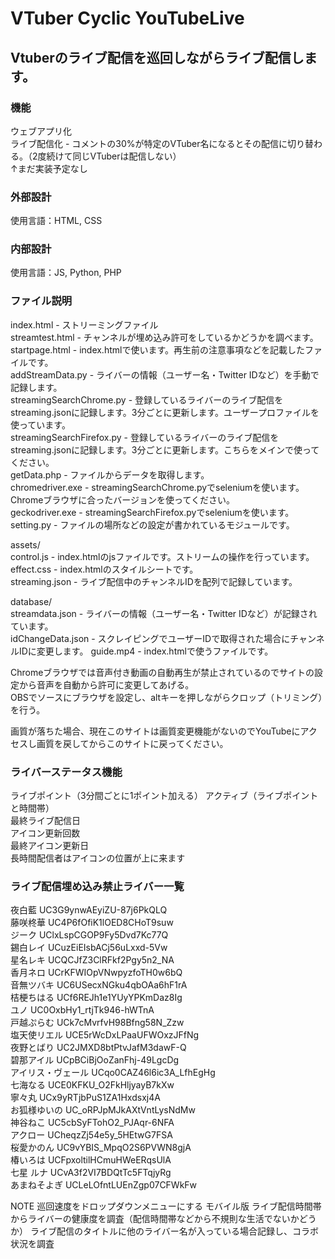 # VTuber Cyclic YouTubeLive

## Vtuberのライブ配信を巡回しながらライブ配信します。  

### 機能  
ウェブアプリ化  
ライブ配信化 - コメントの30%が特定のVTuber名になるとその配信に切り替わる。（2度続けて同じVTuberは配信しない）  
↑まだ実装予定なし  

### 外部設計  
使用言語：HTML, CSS  

### 内部設計  
使用言語：JS, Python, PHP  

### ファイル説明  
index.html - ストリーミングファイル  
streamtest.html - チャンネルが埋め込み許可をしているかどうかを調べます。  
startpage.html - index.htmlで使います。再生前の注意事項などを記載したファイルです。  
addStreamData.py - ライバーの情報（ユーザー名・Twitter IDなど）を手動で記録します。  
streamingSearchChrome.py - 登録しているライバーのライブ配信をstreaming.jsonに記録します。3分ごとに更新します。ユーザープロファイルを使っています。  
streamingSearchFirefox.py - 登録しているライバーのライブ配信をstreaming.jsonに記録します。3分ごとに更新します。こちらをメインで使ってください。  
getData.php - ファイルからデータを取得します。  
chromedriver.exe - streamingSearchChrome.pyでseleniumを使います。Chromeブラウザに合ったバージョンを使ってください。  
geckodriver.exe - streamingSearchFirefox.pyでseleniumを使います。  
setting.py - ファイルの場所などの設定が書かれているモジュールです。  

assets/  
control.js - index.htmlのjsファイルです。ストリームの操作を行っています。  
effect.css - index.htmlのスタイルシートです。  
streaming.json - ライブ配信中のチャンネルIDを配列で記録しています。  

database/  
streamdata.json - ライバーの情報（ユーザー名・Twitter IDなど）が記録されています。  
idChangeData.json - スクレイピングでユーザーIDで取得された場合にチャンネルIDに変更します。
guide.mp4 - index.htmlで使うファイルです。  

Chromeブラウザでは音声付き動画の自動再生が禁止されているのでサイトの設定から音声を自動から許可に変更してあげる。  
OBSでソースにブラウザを設定し、altキーを押しながらクロップ（トリミング）を行う。  

画質が落ちた場合、現在このサイトは画質変更機能がないのでYouTubeにアクセスし画質を戻してからこのサイトに戻ってください。

### ライバーステータス機能
ライブポイント（3分間ごとに1ポイント加える）
アクティブ（ライブポイントと時間帯）  
最終ライブ配信日  
アイコン更新回数  
最終アイコン更新日  
長時間配信者はアイコンの位置が上に来ます

### ライブ配信埋め込み禁止ライバー一覧  
夜白藍          UC3G9ynwAEyiZU-87j6PkQLQ  
藤咲柊華        UC4P6fOfiK1lOED8CHoT9suw  
ジーク          UClxLspCGOP9Fy5Dvd7Kc77Q  
錫白レイ        UCuzEiEIsbACj56uLxxd-5Vw  
星名レキ        UCQCJfZ3ClRFkf2Pgy5n2_NA  
香月ネロ        UCrKFWIOpVNwpyzfoTH0w6bQ  
音無ツバキ      UC6USecxNGku4qbOAa6hF1rA  
桔梗ちはる      UCf6REJh1e1YUyYPKmDaz8Ig  
ユノ            UC0OxbHy1_rtjTk946-hWTnA  
戸越ぷらむ      UCk7cMvrfvH98Bfng58N_Zzw  
塩天使リエル    UCE5rWcDxLPaaUFWOxzJFfNg  
夜野とばり      UC2JMXD8btPtvJafM3dawF-Q  
碧那アイル      UCpBCiBjOoZanFhj-49LgcDg  
アイリス・ヴェール UCqo0CAZ46l6ic3A_LfhEgHg  
七海なる        UCE0KFKU_O2FkHljyayB7kXw  
寧々丸          UCx9yRTjbPuS1ZA1Hxdsxj4A  
お狐様ゆいの    UC_oRPJpMJkAXtVntLysNdMw  
神谷ねこ        UC5cbSyFTohO2_PJAqr-6NFA  
アクロー        UCheqzZj54e5y_5HEtwG7FSA  
桜愛かのん      UC9vYBIS_MpqO2S6PVWN8gjA  
椿いろは        UCFpxoltilHCmuHWeERqsUlA  
七星 ルナ       UCvA3f2VI7BDQtTc5FTqjyRg  
あまねそよぎ    UCLeLOfntLUEnZgp07CFWkFw  

NOTE
巡回速度をドロップダウンメニューにする
モバイル版
ライブ配信時間帯からライバーの健康度を調査（配信時間帯などから不規則な生活でないかどうか）
ライブ配信のタイトルに他のライバー名が入っている場合記録し、コラボ状況を調査